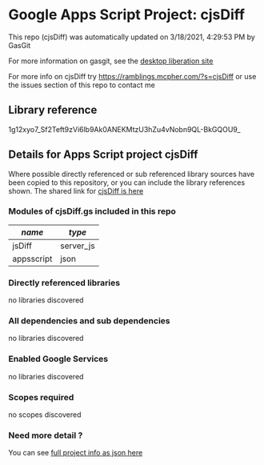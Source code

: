# Google Apps Script Project: cjsDiff
This repo (cjsDiff) was automatically updated on 3/18/2021, 4:29:53 PM by GasGit

For more information on gasgit, see the [desktop liberation site](https://ramblings.mcpher.com/drive-sdk-and-github/migrategasgit/ "desktop liberation")

For more info on cjsDiff try https://ramblings.mcpher.com/?s=cjsDiff or use the issues section of this repo to contact me
## Library reference
1g12xyo7_Sf2Teft9zVi6lb9Ak0ANEKMtzU3hZu4vNobn9QL-BkGQOU9_


## Details for Apps Script project cjsDiff
Where possible directly referenced or sub referenced library sources have been copied to this repository, or you can include the library references shown. 
The shared link for [cjsDiff is here](https://script.google.com/d/1g12xyo7_Sf2Teft9zVi6lb9Ak0ANEKMtzU3hZu4vNobn9QL-BkGQOU9_/edit?usp=sharing "open in the GAS IDE")

### Modules of cjsDiff.gs included in this repo
*name*|*type*
--- | --- 
jsDiff| server_js
appsscript| json
### Directly referenced libraries
no libraries discovered
### All dependencies and sub dependencies
no libraries discovered
### Enabled Google Services
no libraries discovered
### Scopes required
no scopes discovered
### Need more detail ?
You can see [full project info as json here](info.json)
